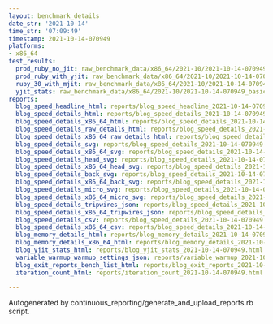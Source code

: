 ```yaml
---
layout: benchmark_details
date_str: '2021-10-14'
time_str: '07:09:49'
timestamp: 2021-10-14-070949
platforms:
- x86_64
test_results:
  prod_ruby_no_jit: raw_benchmark_data/x86_64/2021-10/2021-10-14-070949_basic_benchmark_prod_ruby_no_jit.json
  prod_ruby_with_yjit: raw_benchmark_data/x86_64/2021-10/2021-10-14-070949_basic_benchmark_prod_ruby_with_yjit.json
  ruby_30_with_mjit: raw_benchmark_data/x86_64/2021-10/2021-10-14-070949_basic_benchmark_ruby_30_with_mjit.json
  yjit_stats: raw_benchmark_data/x86_64/2021-10/2021-10-14-070949_basic_benchmark_yjit_stats.json
reports:
  blog_speed_headline_html: reports/blog_speed_headline_2021-10-14-070949.html
  blog_speed_details_html: reports/blog_speed_details_2021-10-14-070949.html
  blog_speed_details_x86_64_html: reports/blog_speed_details_2021-10-14-070949.x86_64.html
  blog_speed_details_raw_details_html: reports/blog_speed_details_2021-10-14-070949.raw_details.html
  blog_speed_details_x86_64_raw_details_html: reports/blog_speed_details_2021-10-14-070949.x86_64.raw_details.html
  blog_speed_details_svg: reports/blog_speed_details_2021-10-14-070949.svg
  blog_speed_details_x86_64_svg: reports/blog_speed_details_2021-10-14-070949.x86_64.svg
  blog_speed_details_head_svg: reports/blog_speed_details_2021-10-14-070949.head.svg
  blog_speed_details_x86_64_head_svg: reports/blog_speed_details_2021-10-14-070949.x86_64.head.svg
  blog_speed_details_back_svg: reports/blog_speed_details_2021-10-14-070949.back.svg
  blog_speed_details_x86_64_back_svg: reports/blog_speed_details_2021-10-14-070949.x86_64.back.svg
  blog_speed_details_micro_svg: reports/blog_speed_details_2021-10-14-070949.micro.svg
  blog_speed_details_x86_64_micro_svg: reports/blog_speed_details_2021-10-14-070949.x86_64.micro.svg
  blog_speed_details_tripwires_json: reports/blog_speed_details_2021-10-14-070949.tripwires.json
  blog_speed_details_x86_64_tripwires_json: reports/blog_speed_details_2021-10-14-070949.x86_64.tripwires.json
  blog_speed_details_csv: reports/blog_speed_details_2021-10-14-070949.csv
  blog_speed_details_x86_64_csv: reports/blog_speed_details_2021-10-14-070949.x86_64.csv
  blog_memory_details_html: reports/blog_memory_details_2021-10-14-070949.html
  blog_memory_details_x86_64_html: reports/blog_memory_details_2021-10-14-070949.x86_64.html
  blog_yjit_stats_html: reports/blog_yjit_stats_2021-10-14-070949.html
  variable_warmup_warmup_settings_json: reports/variable_warmup_2021-10-14-070949.warmup_settings.json
  blog_exit_reports_bench_list_html: reports/blog_exit_reports_2021-10-14-070949.bench_list.html
  iteration_count_html: reports/iteration_count_2021-10-14-070949.html

---
```

Autogenerated by continuous_reporting/generate_and_upload_reports.rb script.
